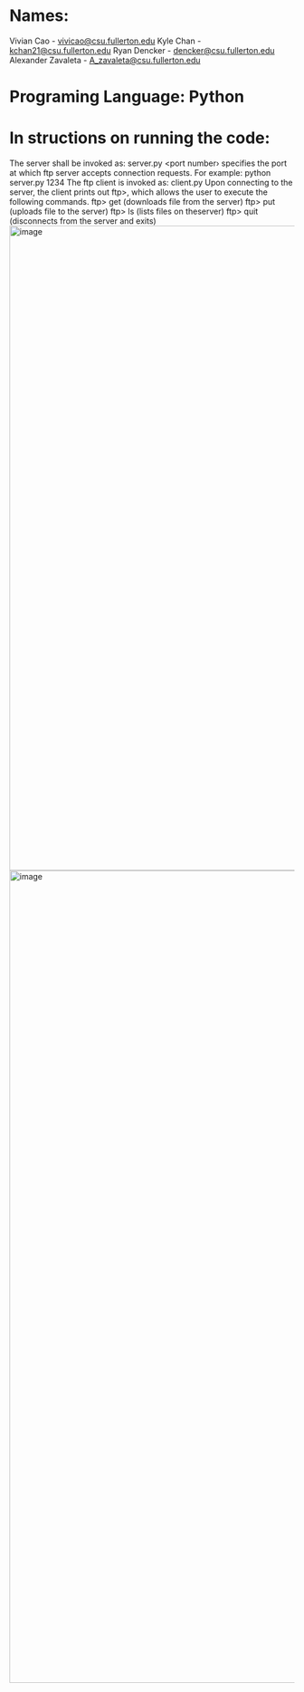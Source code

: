 # Names:
Vivian Cao - vivicao@csu.fullerton.edu
Kyle Chan - kchan21@csu.fullerton.edu
Ryan Dencker - dencker@csu.fullerton.edu
Alexander Zavaleta - A_zavaleta@csu.fullerton.edu

# Programing Language: Python

# In structions on running the code:
The server shall be invoked as: server.py <port number>
<port number› specifies the port at which ftp server accepts connection requests.
For example: python server.py 1234
The ftp client is invoked as: client.py <server ip> <server port> 
Upon connecting to the server, the client prints out ftp>, which allows the user to execute the following commands.
ftp> get <file name> (downloads file <file name> from the server)
ftp> put <filename> (uploads file <file name> to the server)
ftp> ls (lists files on theserver)
ftp> quit (disconnects from the server and exits)
<img width="1139" alt="image" src="https://github.com/K4le21/CPSC-471/assets/70111655/14623cf4-ab84-49e2-a450-688b3e686cdb">
<img width="1435" alt="image" src="https://github.com/K4le21/CPSC-471/assets/70111655/521f7c9e-d2e1-4927-901f-9393e85ece25">
